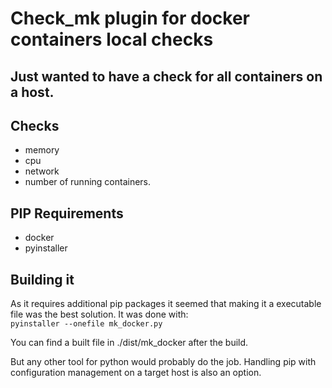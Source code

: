 # Check_mk plugin for docker containers local checks

## Just wanted to have a check for all containers on a host.

## Checks
* memory
* cpu
* network
* number
of running containers.

## PIP Requirements
* docker
* pyinstaller

## Building it
As it requires additional pip packages it seemed that making it a executable file was the best solution. It was done with:
<br> `pyinstaller --onefile mk_docker.py` <br>

You can find a built file in ./dist/mk_docker after the build.

But any other tool for python would probably do the job. Handling pip with configuration management on a target host is also an option.
